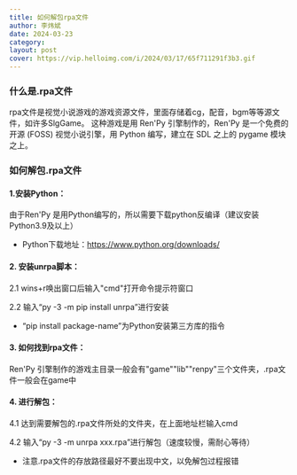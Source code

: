 ```yaml
---
title: 如何解包rpa文件
author: 李炜斌
date: 2024-03-23
category: 
layout: post
cover: https://vip.helloimg.com/i/2024/03/17/65f711291f3b3.gif
---
```


### 什么是.rpa文件

rpa文件是视觉小说游戏的游戏资源文件，里面存储着cg，配音，bgm等等源文件，如许多SlgGame。
这种游戏是用 Ren'Py 引擎制作的，Ren'Py 是一个免费的开源 (FOSS) 视觉小说引擎，用 Python 编写，建立在 SDL 之上的 pygame 模块之上。

### 如何解包.rpa文件

#### 1.安装Python：

   由于Ren'Py 是用Python编写的，所以需要下载python反编译（建议安装Python3.9及以上）
   - Python下载地址：https://www.python.org/downloads/

#### 2. 安装unrpa脚本：

   2.1 wins+r唤出窗口后输入"cmd"打开命令提示符窗口

   2.2 输入“py -3 -m pip install unrpa”进行安装
   - “pip install package-name”为Python安装第三方库的指令
	
#### 3. 如何找到rpa文件：

   Ren'Py 引擎制作的游戏主目录一般会有"game""lib""renpy"三个文件夹，.rpa文件一般会在game中

#### 4. 进行解包：

   4.1 达到需要解包的.rpa文件所处的文件夹，在上面地址栏输入cmd
	
   4.2 输入“py -3 -m unrpa xxx.rpa”进行解包（速度较慢，需耐心等待）
   - 注意.rpa文件的存放路径最好不要出现中文，以免解包过程报错
